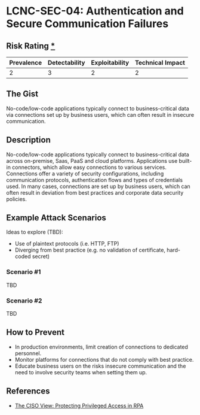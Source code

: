 # LCNC-SEC-04: Authentication and Secure Communication Failures

## Risk Rating [*](https://owasp.org/www-project-top-ten/2017/Note_About_Risks)

| Prevalence | Detectability | Exploitability | Technical Impact |
| --- | --- | --- | --- |
| 2 | 3 | 2 | 2 |

## The Gist

No-code/low-code applications typically connect to business-critical data via connections set up by business users, which can often result in insecure communication.

## Description

No-code/low-code applications typically connect to business-critical data across on-premise, Saas, PaaS and cloud platforms.
Applications use built-in connectors, which allow easy connections to various services. Connections offer a variety of security configurations, including communication protocols, authentication flows and types of credentials used. In many cases, connections are set up by business users, which can often result in deviation from best practices and corporate data security policies.


## Example Attack Scenarios

Ideas to explore (TBD):
- Use of plaintext protocols (i.e. HTTP, FTP)
- Diverging from best practice (e.g. no validation of certificate, hard-coded secret)

### Scenario #1

TBD

### Scenario #2

TBD

## How to Prevent

- In production environments, limit creation of connections to dedicated personnel.
- Monitor platforms for connections that do not comply with best practice.
- Educate business users on the risks insecure communication and the need to involve security teams when setting them up.

## References

- [The CISO View: Protecting Privileged Access in RPA](https://www.cyberark.com/resources/blog/ciso-view-insights-securely-scaling-rpa-initiatives)